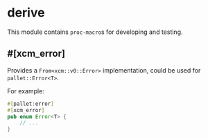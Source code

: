 # derive

This module contains `proc-macro`s for developing and testing.

## #[xcm_error]

Provides a `From<xcm::v0::Error>` implementation, could be used for `pallet::Error<T>`. 

For example:

```rust
#[pallet:error]
#[xcm_error]
pub enum Error<T> {
    // ...
}
```
